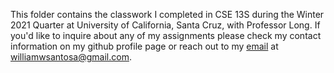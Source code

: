 This folder contains the classwork I completed in CSE 13S during the Winter 2021 Quarter at University of California, Santa Cruz, with Professor Long. If you'd like to inquire about any of my assignments please check my contact information on my github profile page or reach out to my [email](mailto:williamwsantosa@gmail.com) at williamwsantosa@gmail.com.